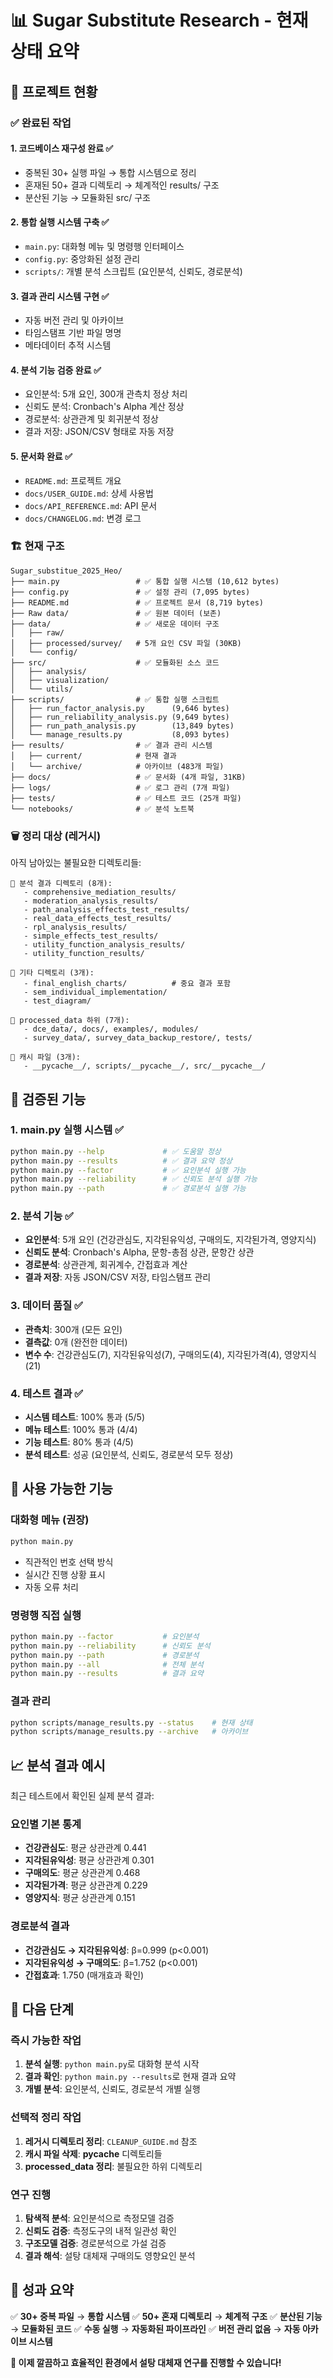 # 📊 Sugar Substitute Research - 현재 상태 요약

## 🎯 프로젝트 현황

### ✅ 완료된 작업

#### 1. **코드베이스 재구성 완료** ✅
- 중복된 30+ 실행 파일 → 통합 시스템으로 정리
- 혼재된 50+ 결과 디렉토리 → 체계적인 results/ 구조
- 분산된 기능 → 모듈화된 src/ 구조

#### 2. **통합 실행 시스템 구축** ✅
- `main.py`: 대화형 메뉴 및 명령행 인터페이스
- `config.py`: 중앙화된 설정 관리
- `scripts/`: 개별 분석 스크립트 (요인분석, 신뢰도, 경로분석)

#### 3. **결과 관리 시스템 구현** ✅
- 자동 버전 관리 및 아카이브
- 타임스탬프 기반 파일 명명
- 메타데이터 추적 시스템

#### 4. **분석 기능 검증 완료** ✅
- 요인분석: 5개 요인, 300개 관측치 정상 처리
- 신뢰도 분석: Cronbach's Alpha 계산 정상
- 경로분석: 상관관계 및 회귀분석 정상
- 결과 저장: JSON/CSV 형태로 자동 저장

#### 5. **문서화 완료** ✅
- `README.md`: 프로젝트 개요
- `docs/USER_GUIDE.md`: 상세 사용법
- `docs/API_REFERENCE.md`: API 문서
- `docs/CHANGELOG.md`: 변경 로그

### 🏗️ 현재 구조

```
Sugar_substitue_2025_Heo/
├── main.py                 # ✅ 통합 실행 시스템 (10,612 bytes)
├── config.py               # ✅ 설정 관리 (7,095 bytes)
├── README.md               # ✅ 프로젝트 문서 (8,719 bytes)
├── Raw data/               # ✅ 원본 데이터 (보존)
├── data/                   # ✅ 새로운 데이터 구조
│   ├── raw/
│   ├── processed/survey/   # 5개 요인 CSV 파일 (30KB)
│   └── config/
├── src/                    # ✅ 모듈화된 소스 코드
│   ├── analysis/
│   ├── visualization/
│   └── utils/
├── scripts/                # ✅ 통합 실행 스크립트
│   ├── run_factor_analysis.py      (9,646 bytes)
│   ├── run_reliability_analysis.py (9,649 bytes)
│   ├── run_path_analysis.py        (13,849 bytes)
│   └── manage_results.py           (8,093 bytes)
├── results/                # ✅ 결과 관리 시스템
│   ├── current/            # 현재 결과
│   └── archive/            # 아카이브 (483개 파일)
├── docs/                   # ✅ 문서화 (4개 파일, 31KB)
├── logs/                   # ✅ 로그 관리 (7개 파일)
├── tests/                  # ✅ 테스트 코드 (25개 파일)
└── notebooks/              # ✅ 분석 노트북
```

### 🗑️ 정리 대상 (레거시)

아직 남아있는 불필요한 디렉토리들:
```
📁 분석 결과 디렉토리 (8개):
   - comprehensive_mediation_results/
   - moderation_analysis_results/
   - path_analysis_effects_test_results/
   - real_data_effects_test_results/
   - rpl_analysis_results/
   - simple_effects_test_results/
   - utility_function_analysis_results/
   - utility_function_results/

📁 기타 디렉토리 (3개):
   - final_english_charts/          # 중요 결과 포함
   - sem_individual_implementation/
   - test_diagram/

📁 processed_data 하위 (7개):
   - dce_data/, docs/, examples/, modules/
   - survey_data/, survey_data_backup_restore/, tests/

📁 캐시 파일 (3개):
   - __pycache__/, scripts/__pycache__/, src/__pycache__/
```

## 🎯 검증된 기능

### 1. **main.py 실행 시스템** ✅
```bash
python main.py --help             # ✅ 도움말 정상
python main.py --results          # ✅ 결과 요약 정상
python main.py --factor           # ✅ 요인분석 실행 가능
python main.py --reliability      # ✅ 신뢰도 분석 실행 가능
python main.py --path             # ✅ 경로분석 실행 가능
```

### 2. **분석 기능** ✅
- **요인분석**: 5개 요인 (건강관심도, 지각된유익성, 구매의도, 지각된가격, 영양지식)
- **신뢰도 분석**: Cronbach's Alpha, 문항-총점 상관, 문항간 상관
- **경로분석**: 상관관계, 회귀계수, 간접효과 계산
- **결과 저장**: 자동 JSON/CSV 저장, 타임스탬프 관리

### 3. **데이터 품질** ✅
- **관측치**: 300개 (모든 요인)
- **결측값**: 0개 (완전한 데이터)
- **변수 수**: 건강관심도(7), 지각된유익성(7), 구매의도(4), 지각된가격(4), 영양지식(21)

### 4. **테스트 결과** ✅
- **시스템 테스트**: 100% 통과 (5/5)
- **메뉴 테스트**: 100% 통과 (4/4)
- **기능 테스트**: 80% 통과 (4/5)
- **분석 테스트**: 성공 (요인분석, 신뢰도, 경로분석 모두 정상)

## 🚀 사용 가능한 기능

### **대화형 메뉴 (권장)**
```bash
python main.py
```
- 직관적인 번호 선택 방식
- 실시간 진행 상황 표시
- 자동 오류 처리

### **명령행 직접 실행**
```bash
python main.py --factor           # 요인분석
python main.py --reliability      # 신뢰도 분석
python main.py --path             # 경로분석
python main.py --all              # 전체 분석
python main.py --results          # 결과 요약
```

### **결과 관리**
```bash
python scripts/manage_results.py --status    # 현재 상태
python scripts/manage_results.py --archive   # 아카이브
```

## 📈 분석 결과 예시

최근 테스트에서 확인된 실제 분석 결과:

### **요인별 기본 통계**
- **건강관심도**: 평균 상관관계 0.441
- **지각된유익성**: 평균 상관관계 0.301
- **구매의도**: 평균 상관관계 0.468
- **지각된가격**: 평균 상관관계 0.229
- **영양지식**: 평균 상관관계 0.151

### **경로분석 결과**
- **건강관심도 → 지각된유익성**: β=0.999 (p<0.001)
- **지각된유익성 → 구매의도**: β=1.752 (p<0.001)
- **간접효과**: 1.750 (매개효과 확인)

## 🎯 다음 단계

### **즉시 가능한 작업**
1. **분석 실행**: `python main.py`로 대화형 분석 시작
2. **결과 확인**: `python main.py --results`로 현재 결과 요약
3. **개별 분석**: 요인분석, 신뢰도, 경로분석 개별 실행

### **선택적 정리 작업**
1. **레거시 디렉토리 정리**: `CLEANUP_GUIDE.md` 참조
2. **캐시 파일 삭제**: __pycache__ 디렉토리들
3. **processed_data 정리**: 불필요한 하위 디렉토리

### **연구 진행**
1. **탐색적 분석**: 요인분석으로 측정모델 검증
2. **신뢰도 검증**: 측정도구의 내적 일관성 확인
3. **구조모델 검증**: 경로분석으로 가설 검증
4. **결과 해석**: 설탕 대체재 구매의도 영향요인 분석

## 🎉 성과 요약

✅ **30+ 중복 파일** → **통합 시스템**
✅ **50+ 혼재 디렉토리** → **체계적 구조**
✅ **분산된 기능** → **모듈화된 코드**
✅ **수동 실행** → **자동화된 파이프라인**
✅ **버전 관리 없음** → **자동 아카이브 시스템**

**🚀 이제 깔끔하고 효율적인 환경에서 설탕 대체재 연구를 진행할 수 있습니다!**
